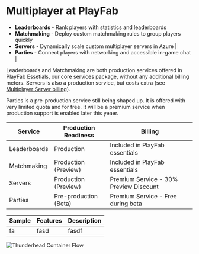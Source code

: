 # Multiplayer at PlayFab

- **Leaderboards** - Rank players with statistics and leaderboards
- **Matchmaking** - Deploy custom matchmaking rules to group players quickly
- **Servers** - Dynamically scale custom multiplayer servers in Azure |
- **Parties** - Connect players with networking and accessible in-game chat |

Leaderboards and Matchmaking are both production services offered in PlayFab Essetials, our core services package, without any additional billing meters. Servers is also a production service, but costs extra (see [Multiplayer Server billing](/servers/billing-for-thunderhead.md)). 

Parties is a pre-production service still being shaped up. It is offered with very limited quota and for free. It will be a premium service when production support is enabled later this yeaer. 

|Service|Production Readiness|Billing|
|--|--|--|
|Leaderboards|Production|Included in PlayFab essentials| 
|Matchmaking|Production (Preview)|Included in PlayFab essentials| 
|Servers|Production (Preview)|Premium Service - 30% Preview Discount| 
|Parties|Pre-production (Beta)|Premium Service - Free during beta| 




|Sample|Features|Description|
|--|--|--|
|fa|fasd|fasdf|


![Thunderhead Container Flow](/servers/media/tutorials/multiplayer-animation.gif)
